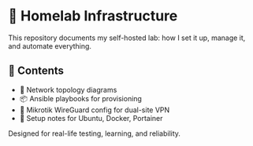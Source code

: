 # 🏡 Homelab Infrastructure

This repository documents my self-hosted lab: how I set it up, manage it, and automate everything.

## 📌 Contents
- 🔌 Network topology diagrams
- 📦 Ansible playbooks for provisioning
- 🚀 Mikrotik WireGuard config for dual-site VPN
- 🧾 Setup notes for Ubuntu, Docker, Portainer

Designed for real-life testing, learning, and reliability.
